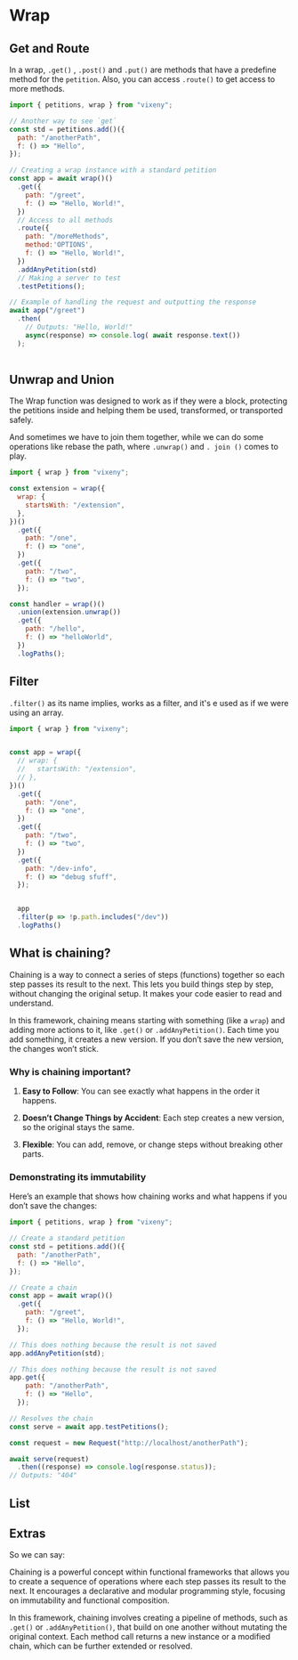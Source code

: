 <script>

 import ListOfComponents from '$lib/components/listofEssential.svelte';
 import Prisma from '$lib/components/Prisma.md';

</script>
<Prisma />

# Wrap

<object type="image/svg+xml" data="/d2/wrap.svg"></object>

## Get and Route

In a wrap, `.get()` , `.post()` and  `.put()` are methods that have a predefine method for the `petition`. Also, you can access `.route()` to get access to more methods.

```javascript
import { petitions, wrap } from "vixeny";

// Another way to see `get`
const std = petitions.add()({
  path: "/anotherPath",
  f: () => "Hello",
});

// Creating a wrap instance with a standard petition
const app = await wrap()()
  .get({
    path: "/greet",
    f: () => "Hello, World!",
  })
  // Access to all methods
  .route({
    path: "/moreMethods",
    method:'OPTIONS',
    f: () => "Hello, World!",
  })
  .addAnyPetition(std)
  // Making a server to test
  .testPetitions();

// Example of handling the request and outputting the response
await app("/greet")
  .then(
    // Outputs: "Hello, World!"
    async(response) => console.log( await response.text())
  ); 
  
```

## Unwrap and Union

The Wrap function was designed to work as if they were a block, protecting the petitions inside and helping them be used, transformed, or transported safely.

And sometimes we have to join them together, while we can do some operations like rebase the path, where `.unwrap()` and `. join ()` comes to play. 

```javascript
import { wrap } from "vixeny";

const extension = wrap({
  wrap: {
    startsWith: "/extension",
  },
})()
  .get({
    path: "/one",
    f: () => "one",
  })
  .get({
    path: "/two",
    f: () => "two",
  });

const handler = wrap()()
  .union(extension.unwrap())
  .get({
    path: "/hello",
    f: () => "helloWorld",
  })
  .logPaths();
```

## Filter

`.filter()` as its name implies,  works as a filter, and it's e used as if we were using an array.

```javascript
import { wrap } from "vixeny";


const app = wrap({
  // wrap: {
  //   startsWith: "/extension",
  // },
})()
  .get({
    path: "/one",
    f: () => "one",
  })
  .get({
    path: "/two",
    f: () => "two",
  })
  .get({
    path: "/dev-info",
    f: () => "debug sfuff",
  });


  app
  .filter(p => !p.path.includes("/dev"))
  .logPaths()

```

## What is chaining?

Chaining is a way to connect a series of steps (functions) together so each step passes its result to the next. This lets you build things step by step, without changing the original setup. It makes your code easier to read and understand.

In this framework, chaining means starting with something (like a `wrap`) and adding more actions to it, like `.get()` or `.addAnyPetition()`. Each time you add something, it creates a new version. If you don’t save the new version, the changes won’t stick.

### Why is chaining important?

1. **Easy to Follow**:
   You can see exactly what happens in the order it happens.

2. **Doesn’t Change Things by Accident**:
   Each step creates a new version, so the original stays the same.

3. **Flexible**:
   You can add, remove, or change steps without breaking other parts.

### Demonstrating its immutability

Here’s an example that shows how chaining works and what happens if you don’t save the changes:

```javascript
import { petitions, wrap } from "vixeny";

// Create a standard petition
const std = petitions.add()({
  path: "/anotherPath",
  f: () => "Hello",
});

// Create a chain
const app = await wrap()()
  .get({
    path: "/greet",
    f: () => "Hello, World!",
  });

// This does nothing because the result is not saved
app.addAnyPetition(std);

// This does nothing because the result is not saved
app.get({
    path: "/anotherPath",
    f: () => "Hello",
  });

// Resolves the chain
const serve = await app.testPetitions();

const request = new Request("http://localhost/anotherPath");

await serve(request)
  .then((response) => console.log(response.status));
// Outputs: "404"
```

## List

<ListOfComponents />

## Extras

<span class=quote-advance>
So we can say:

Chaining is a powerful concept within functional frameworks that allows you to create a sequence of operations where each step passes its result to the next. It encourages a declarative and modular programming style, focusing on immutability and functional composition.

In this framework, chaining involves creating a pipeline of methods, such as `.get()` or `.addAnyPetition()`, that build on one another without mutating the original context. Each method call returns a new instance or a modified chain, which can be further extended or resolved.

</span>








